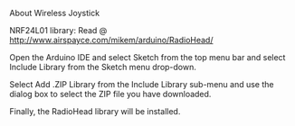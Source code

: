 About Wireless Joystick

NRF24L01 library: Read @ http://www.airspayce.com/mikem/arduino/RadioHead/

Open the Arduino IDE and select Sketch from the top menu bar and select Include Library from the Sketch menu drop-down.

Select Add .ZIP Library from the Include Library sub-menu and use the dialog box to select the ZIP file you have downloaded.

Finally, the RadioHead library will be installed.
